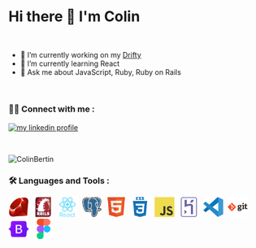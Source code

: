 <h1> Hi there 👋 I'm Colin </h1>
<br />


- 🔭 I’m currently working on my <a href="https://github.com/ColinBertin/drifty" target="_blank">Drifty</a>
- 🌱 I’m currently learning React
- 💬 Ask me about JavaScript, Ruby, Ruby on Rails
<br />


### :man_technologist: Connect with me :
<p align="left">
  <a href="https://www.linkedin.com/in/colinbertin" target="blank" style="top:-5px"><img align="center" src="https://raw.githubusercontent.com/rahuldkjain/github-profile-readme-generator/master/src/images/icons/Social/linked-in-alt.svg" alt="my linkedin profile" height="30" width="40" /></a>
  <!-- <a href="https://www.colinbertin.com" target="blank"><img align="center" src="https://colinbertin.com/static/media/cb.46f638156ab5d8321fde.png" alt="my porfolio" height="50" width="50" /></a> -->
</p>
<br />


<p><img align="left" src="https://github-readme-stats.vercel.app/api/top-langs?username=ColinBertin&show_icons=true&locale=en&layout=compact" alt="ColinBertin" /></p>

<br />

### :hammer_and_wrench: Languages and Tools :
<div>
  <img src="https://github.com/devicons/devicon/blob/master/icons/ruby/ruby-original.svg" title="Ruby" alt="Ruby" width="40" height="40"/>&nbsp;
  <img src="https://github.com/devicons/devicon/blob/master/icons/rails/rails-original-wordmark.svg" title="rails"  alt="rails" width="40" height="40"/>&nbsp;
  <img src="https://github.com/devicons/devicon/blob/master/icons/react/react-original-wordmark.svg" title="React" alt="React" width="40" height="40"/>&nbsp;
  <img src="https://github.com/devicons/devicon/blob/master/icons/postgresql/postgresql-original.svg" title="postgresql" alt="postgresql" width="40" height="40"/>&nbsp;
  <img src="https://github.com/devicons/devicon/blob/master/icons/html5/html5-original.svg" title="HTML5" alt="HTML" width="40" height="40"/>&nbsp;
  <img src="https://github.com/devicons/devicon/blob/master/icons/css3/css3-plain-wordmark.svg"  title="CSS3" alt="CSS" width="40" height="40"/>&nbsp;
  <img src="https://github.com/devicons/devicon/blob/master/icons/javascript/javascript-original.svg" title="JavaScript" alt="JavaScript" width="40" height="40"/>&nbsp;
  <img src="https://github.com/devicons/devicon/blob/master/icons/heroku/heroku-original.svg" title="Heroku" alt="Heroku" width="40" height="40"/>&nbsp;
  <img src="https://github.com/devicons/devicon/blob/master/icons/vscode/vscode-original.svg" title="VS" alt="VS" width="40" height="40"/>&nbsp;
  <img src="https://github.com/devicons/devicon/blob/master/icons/git/git-original-wordmark.svg" title="Git" alt="Git" width="40" height="40"/>&nbsp;
  <img src="https://github.com/devicons/devicon/blob/master/icons/bootstrap/bootstrap-original.svg" title="Bootstrap" alt="Bootstrap" width="40" height="40"/>&nbsp;
  <img src="https://github.com/devicons/devicon/blob/master/icons/figma/figma-original.svg" title="Figma" alt="figma" width="40" height="40"/>&nbsp;
</div>
